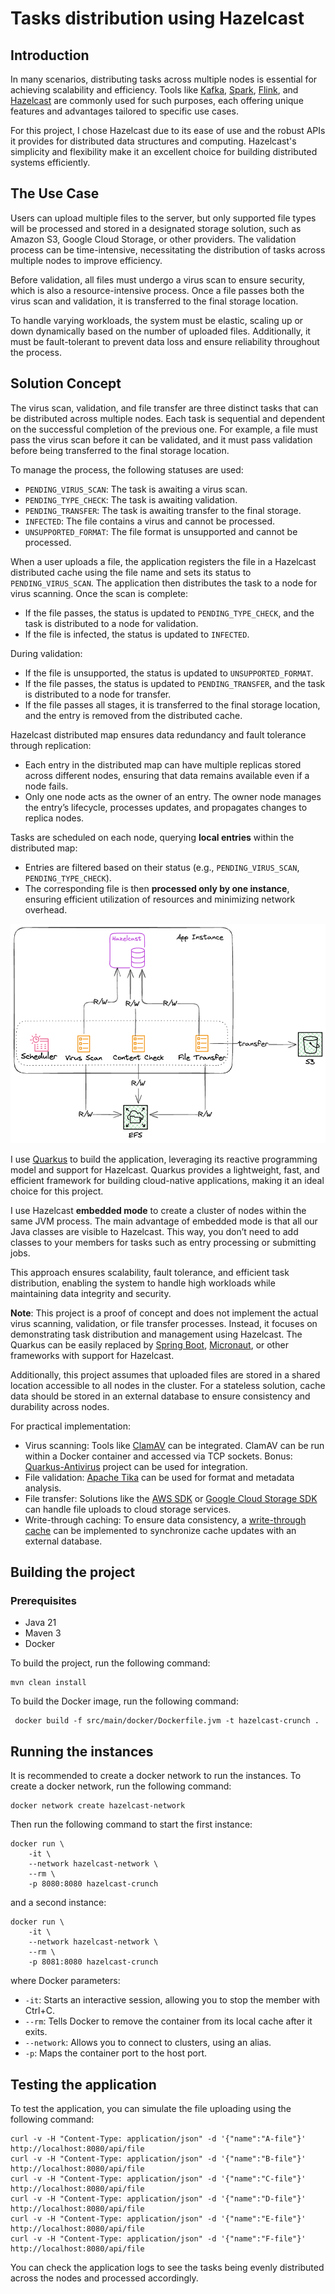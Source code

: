 # Tasks distribution using Hazelcast
## Introduction
In many scenarios, distributing tasks across multiple nodes is essential for achieving scalability and efficiency. Tools like [Kafka](https://kafka.apache.org/), [Spark](https://spark.apache.org/), [Flink](https://flink.apache.org/), and [Hazelcast](https://hazelcast.com/) are commonly used for such purposes, each offering unique features and advantages tailored to specific use cases.

For this project, I chose Hazelcast due to its ease of use and the robust APIs it provides for distributed data structures and computing. Hazelcast's simplicity and flexibility make it an excellent choice for building distributed systems efficiently.

## The Use Case
Users can upload multiple files to the server, but only supported file types will be processed and stored in a designated storage solution, such as Amazon S3, Google Cloud Storage, or other providers. The validation process can be time-intensive, necessitating the distribution of tasks across multiple nodes to improve efficiency.

Before validation, all files must undergo a virus scan to ensure security, which is also a resource-intensive process. Once a file passes both the virus scan and validation, it is transferred to the final storage location.

To handle varying workloads, the system must be elastic, scaling up or down dynamically based on the number of uploaded files. Additionally, it must be fault-tolerant to prevent data loss and ensure reliability throughout the process.

## Solution Concept
The virus scan, validation, and file transfer are three distinct tasks that can be distributed across multiple nodes. Each task is sequential and dependent on the successful completion of the previous one. For example, a file must pass the virus scan before it can be validated, and it must pass validation before being transferred to the final storage location.

To manage the process, the following statuses are used:
* `PENDING_VIRUS_SCAN`: The task is awaiting a virus scan.
* `PENDING_TYPE_CHECK`: The task is awaiting validation.
* `PENDING_TRANSFER`: The task is awaiting transfer to the final storage.
* `INFECTED`: The file contains a virus and cannot be processed.
* `UNSUPPORTED_FORMAT`: The file format is unsupported and cannot be processed.

When a user uploads a file, the application registers the file in a Hazelcast distributed cache using the file name and sets its status to `PENDING_VIRUS_SCAN`.
The application then distributes the task to a node for virus scanning. Once the scan is complete:
* If the file passes, the status is updated to `PENDING_TYPE_CHECK`, and the task is distributed to a node for validation.
* If the file is infected, the status is updated to `INFECTED`.

During validation:
* If the file is unsupported, the status is updated to `UNSUPPORTED_FORMAT`.
* If the file passes, the status is updated to `PENDING_TRANSFER`, and the task is distributed to a node for transfer.
* If the file passes all stages, it is transferred to the final storage location, and the entry is removed from the distributed cache.

Hazelcast distributed map ensures data redundancy and fault tolerance through replication:
* Each entry in the distributed map can have multiple replicas stored across different nodes, ensuring that data remains available even if a node fails.
* Only one node acts as the owner of an entry. The owner node manages the entry’s lifecycle, processes updates, and propagates changes to replica nodes.

Tasks are scheduled on each node, querying **local entries** within the distributed map:
* Entries are filtered based on their status (e.g., `PENDING_VIRUS_SCAN`, `PENDING_TYPE_CHECK`).
* The corresponding file is then **processed only by one instance**, ensuring efficient utilization of resources and minimizing network overhead.

![Application components](docs/app-components.png)

I use [Quarkus](https://quarkus.io/) to build the application, leveraging its reactive programming model and support for Hazelcast. Quarkus provides a lightweight, fast, and efficient framework for building cloud-native applications, making it an ideal choice for this project.

I use Hazelcast **embedded mode** to create a cluster of nodes within the same JVM process. The main advantage of embedded mode is that all our Java classes are visible to Hazelcast. This way, you don’t need to add classes to your members for tasks such as entry processing or submitting jobs.

This approach ensures scalability, fault tolerance, and efficient task distribution, enabling the system to handle high workloads while maintaining data integrity and security.

**Note**: This project is a proof of concept and does not implement the actual virus scanning, validation, or file transfer processes. Instead, it focuses on demonstrating task distribution and management using Hazelcast. The Quarkus can be easily replaced by [Spring Boot](https://spring.io/projects/spring-boot), [Micronaut](https://micronaut.io/), or other frameworks with support for Hazelcast.

Additionally, this project assumes that uploaded files are stored in a shared location accessible to all nodes in the cluster. For a stateless solution, cache data should be stored in an external database to ensure consistency and durability across nodes.

For practical implementation:
* Virus scanning: Tools like [ClamAV](https://www.clamav.net/) can be integrated. ClamAV can be run within a Docker container and accessed via TCP sockets. Bonus: [Quarkus-Antivirus](https://github.com/quarkiverse/quarkus-antivirus) project can be used for integration.
* File validation: [Apache Tika](https://tika.apache.org/) can be used for format and metadata analysis.
* File transfer: Solutions like the [AWS SDK](https://aws.amazon.com/sdk-for-java/) or [Google Cloud Storage SDK](https://developers.google.com/api-client-library/java) can handle file uploads to cloud storage services.
* Write-through caching: To ensure data consistency, a [write-through cache]((https://hazelcast.com/glossary/cache-access-patterns/#write-through-cache)) can be implemented to synchronize cache updates with an external database.

## Building the project
### Prerequisites
- Java 21
- Maven 3
- Docker

To build the project, run the following command:
```shell
mvn clean install
```

To build the Docker image, run the following command:
```shell
 docker build -f src/main/docker/Dockerfile.jvm -t hazelcast-crunch .
```

## Running the instances
It is recommended to create a docker network to run the instances. To create a docker network, run the following command:
```shell
docker network create hazelcast-network
```

Then run the following command to start the first instance:
```shell
docker run \
    -it \
    --network hazelcast-network \
    --rm \
    -p 8080:8080 hazelcast-crunch
```
and a second instance:
```shell
docker run \
    -it \
    --network hazelcast-network \
    --rm \
    -p 8081:8080 hazelcast-crunch
```

where Docker parameters:
* `-it`: Starts an interactive session, allowing you to stop the member with Ctrl+C.
* `--rm`: Tells Docker to remove the container from its local cache after it exits.
* `--network`: Allows you to connect to clusters, using an alias.
* `-p`: Maps the container port to the host port.

## Testing the application
To test the application, you can simulate the file uploading using the following command:
```shell
curl -v -H "Content-Type: application/json" -d '{"name":"A-file"}' http://localhost:8080/api/file
curl -v -H "Content-Type: application/json" -d '{"name":"B-file"}' http://localhost:8080/api/file
curl -v -H "Content-Type: application/json" -d '{"name":"C-file"}' http://localhost:8080/api/file
curl -v -H "Content-Type: application/json" -d '{"name":"D-file"}' http://localhost:8080/api/file
curl -v -H "Content-Type: application/json" -d '{"name":"E-file"}' http://localhost:8080/api/file
curl -v -H "Content-Type: application/json" -d '{"name":"F-file"}' http://localhost:8080/api/file
```

You can check the application logs to see the tasks being evenly distributed across the nodes and processed accordingly.
